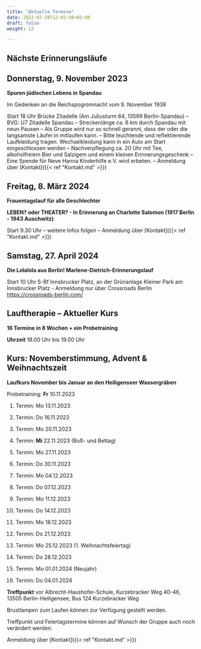 ```yaml
---
title: "Aktuelle Termine"
date: 2022-07-28T12:02:56+02:00
draft: false
weight: 12

---
```

## Nächste Erinnerungsläufe 


## Donnerstag, 9. November 2023

__Spuren jüdischen Lebens in Spandau__

Im Gedenken an die Reichspogromnacht vom 9. November 1938 


Start 18 Uhr Brücke Zitadelle (Am Juliusturm 64, 13599 Berlin-Spandau) – BVG: U7 Zitadelle Spandau – Streckenlänge ca. 6 km durch Spandau mit neun Pausen  – Als Gruppe wird nur so schnell gerannt, dass der oder die langsamste Läufer:in mitlaufen kann. – Bitte leuchtende und reflektierende Laufkleidung tragen. Wechselkleidung kann in ein Auto am Start eingeschlossen werden –  Nachverpflegung ca. 20 Uhr mit Tee, alkoholfreiem Bier und Salzigem und einem kleinen Erinnerungsgeschenk – Eine Spende für Neve Hanna Kinderhilfe e.V. wird erbeten. – Anmeldung über [Kontakt]({{< ref "Kontakt.md" >}})

## Freitag, 8. März 2024

__Frauentagslauf für alle Geschlechter__

__LEBEN? oder THEATER? - In Erinnerung an Charlotte Salomon (1917 Berlin - 1943 Auschwitz)__

Start 9.30 Uhr – weitere Infos folgen – Anmeldung über [Kontakt]({{< ref "Kontakt.md" >}})

## Samstag, 27. April 2024

__Die Lolalola aus Berlin! Marlene-Dietrich-Erinnerungslauf__

Start 10 Uhr S-Bf Innsbrucker Platz, an der Grünanlage Kleiner Park am Innsbrucker Platz - Anmeldung nur über Crossroads Berlin https://crossroads-berlin.com/



## Lauftherapie – Aktueller Kurs 

__16 Termine in 8 Wochen + ein Probetraining__

__Uhrzeit__ 18.00 Uhr bis 19.00 Uhr



## Kurs: Novemberstimmung, Advent & Weihnachtszeit

__Laufkurs November bis Januar an den Heiligenseer Wassergräben__
 
Probetraining: __Fr__ 10.11.2023

1. Termin: Mo 13.11.2023 

2. Termin: Do 16.11.2023

3. Termin: Mo 20.11.2023 

4. Termin: __Mi__ 22.11.2023 (Buß- und Bettag)

5. Termin: Mo 27.11.2023

6. Termin: Do 30.11.2023

7. Termin: Mo 04.12.2023

8. Termin: Do 07.12.2023 

9. Termin: Mo 11.12.2023

10. Termin: Do 14.12.2023

11. Termin: Mo 18.12.2023 

12. Termin: Do 21.12.2023

13. Termin: Mo 25.12.2023 (1. Weihnachtsfeiertag)

14. Termin: Do 28.12.2023

15. Termin: Mo 01.01.2024 (Neujahr)

16. Termin: Do 04.01.2024


__Treffpunkt__ vor Albrecht-Haushofer-Schule, Kurzebracker Weg 40-46, 13505 Berlin-Heiligensee, Bus 124 Kurzebracker Weg

Brustlampen zum Laufen können zur Verfügung gestellt werden. 

Treffpunkt und Feiertagstermine können auf Wunsch der Gruppe auch noch verändert werden. 


Anmeldung über [Kontakt]({{< ref "Kontakt.md" >}})





